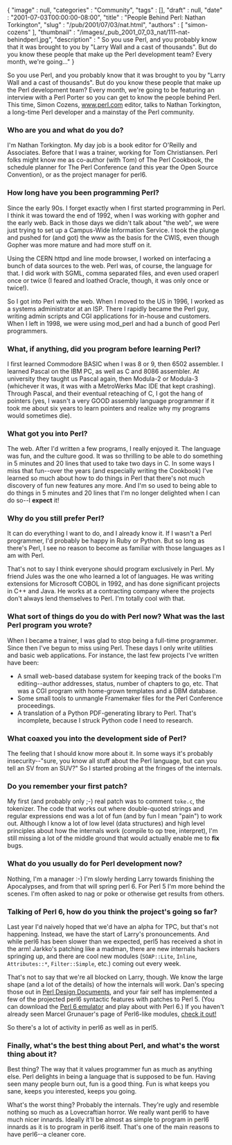 {
   "image" : null,
   "categories" : "Community",
   "tags" : [],
   "draft" : null,
   "date" : "2001-07-03T00:00:00-08:00",
   "title" : "People Behind Perl: Nathan Torkington",
   "slug" : "/pub/2001/07/03/nat.html",
   "authors" : [
      "simon-cozens"
   ],
   "thumbnail" : "/images/_pub_2001_07_03_nat/111-nat-behindperl.jpg",
   "description" : " So you use Perl, and you probably know that it was brought to you by \"Larry Wall and a cast of thousands\". But do you know these people that make up the Perl development team? Every month, we're going..."
}





So you use Perl, and you probably know that it was brought to you by
"Larry Wall and a cast of thousands". But do you know these people that
make up the Perl development team? Every month, we're going to be
featuring an interview with a Perl Porter so you can get to know the
people behind Perl. This time, Simon Cozens, www.perl.com editor, talks
to Nathan Torkington, a long-time Perl developer and a mainstay of the
Perl community.

### Who are you and what do you do?

I'm Nathan Torkington. My day job is a book editor for O'Reilly and
Associates. Before that I was a trainer, working for Tom Christiansen.
Perl folks might know me as co-author (with Tom) of The Perl Cookbook,
the schedule planner for The Perl Conference (and this year the Open
Source Convention), or as the project manager for perl6.

### How long have you been programming Perl?

Since the early 90s. I forget exactly when I first started programming
in Perl. I think it was toward the end of 1992, when I was working with
gopher and the early web. Back in those days we didn't talk about "the
web", we were just trying to set up a Campus-Wide Information Service. I
took the plunge and pushed for (and got) the www as the basis for the
CWIS, even though Gopher was more mature and had more stuff on it.

Using the CERN httpd and line mode browser, I worked on interfacing a
bunch of data sources to the web. Perl was, of course, the language for
that. I did work with SGML, comma separated files, and even used oraperl
once or twice (I feared and loathed Oracle, though, it was only once or
twice!).

So I got into Perl with the web. When I moved to the US in 1996, I
worked as a systems administrator at an ISP. There I rapidly became the
Perl guy, writing admin scripts and CGI applications for in-house and
customers. When I left in 1998, we were using mod\_perl and had a bunch
of good Perl programmers.

### What, if anything, did you program before learning Perl?

I first learned Commodore BASIC when I was 8 or 9, then 6502 assembler.
I learned Pascal on the IBM PC, as well as C and 8086 assembler. At
university they taught us Pascal again, then Modula-2 or Modula-3
(whichever it was, it was with a MetroWerks Mac IDE that kept crashing).
Through Pascal, and their eventual reteaching of C, I got the hang of
pointers (yes, I wasn't a very GOOD assembly language programmer if it
took me about six years to learn pointers and realize why my programs
would sometimes die).

### What got you into Perl?

The web. After I'd written a few programs, I really enjoyed it. The
language was fun, and the culture good. It was so thrilling to be able
to do something in 5 minutes and 20 lines that used to take two days in
C. In some ways I miss that fun--over the years (and especially writing
the Cookbook) I've learned so much about how to do things in Perl that
there's not much discovery of fun new features any more. And I'm so used
to being able to do things in 5 minutes and 20 lines that I'm no longer
delighted when I can do so--I **expect** it!

### Why do you still prefer Perl?

It can do everything I want to do, and I already know it. If I wasn't a
Perl programmer, I'd probably be happy in Ruby or Python. But so long as
there's Perl, I see no reason to become as familiar with those languages
as I am with Perl.

That's not to say I think everyone should program exclusively in Perl.
My friend Jules was the one who learned a lot of languages. He was
writing extensions for Microsoft COBOL in 1992, and has done significant
projects in C++ and Java. He works at a contracting company where the
projects don't always lend themselves to Perl. I'm totally cool with
that.

### What sort of things do you do with Perl now? What was the last Perl program you wrote?

When I became a trainer, I was glad to stop being a full-time
programmer. Since then I've begun to miss using Perl. These days I only
write utilities and basic web applications. For instance, the last few
projects I've written have been:

-   A small web-based database system for keeping track of the books I'm
    editing--author addresses, status, number of chapters to go, etc.
    That was a CGI program with home-grown templates and a DBM database.
-   Some small tools to unmangle Framemaker files for the Perl
    Conference proceedings.
-   A translation of a Python PDF-generating library to Perl. That's
    incomplete, because I struck Python code I need to research.

### What coaxed you into the development side of Perl?

The feeling that I should know more about it. In some ways it's probably
insecurity--"sure, you know all stuff about the Perl language, but can
you tell an SV from an SUV?" So I started probing at the fringes of the
internals.

### Do you remember your first patch?

My first (and probably only ;-) real patch was to comment `toke.c`, the
tokenizer. The code that works out where double-quoted strings and
regular expressions end was a lot of fun (and by fun I mean "pain") to
work out. Although I know a lot of low level (data structures) and high
level principles about how the internals work (compile to op tree,
interpret), I'm still missing a lot of the middle ground that would
actually enable me to **fix** bugs.
### What do you usually do for Perl development now?

Nothing, I'm a manager :-) I'm slowly herding Larry towards finishing
the Apocalypses, and from that will spring perl 6. For Perl 5 I'm more
behind the scenes. I'm often asked to nag or poke or otherwise get
results from others.
### Talking of Perl 6, how do you think the project's going so far?

Last year I'd naively hoped that we'd have an alpha for TPC, but that's
not happening. Instead, we have the start of Larry's pronouncements. And
while perl6 has been slower than we expected, perl5 has received a shot
in the arm! Jarkko's patching like a madman, there are new internals
hackers springing up, and there are cool new modules (`SOAP::Lite`,
`Inline`, `Attributes::*`, `Filter::Simple`, etc.) coming out every
week.

That's not to say that we're all blocked on Larry, though. We know the
large shape (and a lot of the details) of how the internals will work.
Dan's specing those out in [Perl Design
Documents](http://dev.perl.org/pdd/), and your fair self has implemented
a few of the projected perl6 syntactic features with patches to Perl 5.
(You can download the [Perl 6
emulator](http://simon-cozens.org/hacks/perl6.tar.gz) and play about
with Perl 6.) If you haven't already seen Marcel Grunauer's page of
Perl6-like modules, [check it out!](http://www.codewerk.com/perl6/)

So there's a lot of activity in perl6 as well as in perl5.

### Finally, what's the best thing about Perl, and what's the worst thing about it?

Best thing? The way that it values programmer fun as much as anything
else. Perl delights in being a language that is supposed to be fun.
Having seen many people burn out, fun is a good thing. Fun is what keeps
you sane, keeps you interested, keeps you going.

What's the worst thing? Probably the internals. They're ugly and
resemble nothing so much as a Lovecraftian horror. We really want perl6
to have much nicer innards. Ideally it'll be almost as simple to program
in perl6 innards as it is to program in perl6 itself. That's one of the
main reasons to have perl6--a cleaner core.


